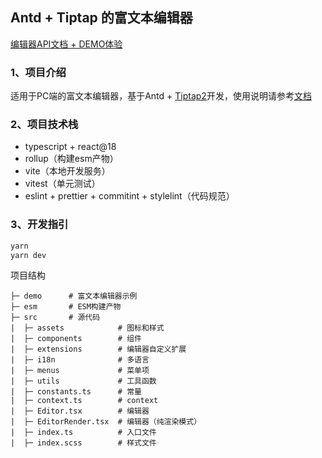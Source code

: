 ## Antd + Tiptap 的富文本编辑器

[编辑器API文档 + DEMO体验](https://nice-plq.github.io/antd-richtext/)

### 1、项目介绍

适用于PC端的富文本编辑器，基于Antd + [Tiptap2](https://tiptap.dev/docs/editor/getting-started/overview)开发，使用说明请参考[文档](https://nice-plq.github.io/antd-richtext/)

### 2、项目技术栈

- typescript + react@18
- rollup（构建esm产物）
- vite（本地开发服务）
- vitest（单元测试）
- eslint + prettier + commitint + stylelint（代码规范）

### 3、开发指引

```bash
yarn
yarn dev
```

项目结构

```
├─ demo      # 富文本编辑器示例
├─ esm       # ESM构建产物
├─ src       # 源代码
|  ├─ assets            # 图标和样式
|  ├─ components        # 组件
|  ├─ extensions        # 编辑器自定义扩展
|  ├─ i18n              # 多语言
|  ├─ menus             # 菜单项
|  ├─ utils             # 工具函数
|  ├─ constants.ts      # 常量
|  ├─ context.ts        # context
|  ├─ Editor.tsx        # 编辑器
|  ├─ EditorRender.tsx  # 编辑器（纯渲染模式）
|  ├─ index.ts          # 入口文件
|  ├─ index.scss        # 样式文件
```
